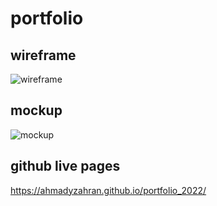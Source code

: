# portfolio

## wireframe

![wireframe](https://user-images.githubusercontent.com/109509040/182710234-d132f52b-dc66-479a-83f6-81d3ee9517f5.png)


## mockup
![mockup](https://user-images.githubusercontent.com/109509040/182710243-b14b9b5f-0ed6-47ff-afad-250585055e27.png)


## github live pages     
https://ahmadyzahran.github.io/portfolio_2022/
